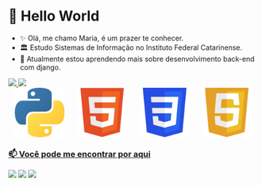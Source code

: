 # 👋 Hello World

- ✨ Olá, me chamo Maria, é um prazer te conhecer.
- 🏛️ Estudo Sistemas de Informação no Instituto Federal Catarinense.
- 🌱 Atualmente estou aprendendo mais sobre desenvolvimento back-end com django.

<div>
  <a href="https://github.com/mariasamaa">
  <img height="180em" src="https://github-readme-stats.vercel.app/api?username=mariaacaetano&show_icons=true&theme=tokyonight&include_all_commits=true&count_private=true"/>
  <img height="180em" src="https://github-readme-stats.vercel.app/api/top-langs/?username=mariaacaetano&layout=compact&langs_count=6&theme=tokyonight"/>


<div style="display: flex; justify-content: space-around; align-items: center; flex-wrap: wrap;">
  <img src="readme_images/python_logo.png" alt="Linguagem Python" width="100">
  <img src="readme_images/html_logo.png" alt="Linguagem HTML" width="100">
  <img src="readme_images/css_logo.png" alt="Folhas de Estilo Cascata" width="100">
  <img src="readme_images/javascript_logo.png" alt="Linguagem JavaScript" width="100">
<!--   <img src="readme_images/c_logo.png" alt="Linguagem C" width="100"> -->
</div>

### 📫 Você pode me encontrar por aqui

<div>
  <a href="https://www.instagram.com/nanda_panda/" target="_blank"><img src="https://img.shields.io/badge/-Instagram-%23E4405F?style=for-the-badge&logo=instagram&logoColor=white" target="_blank"></a>
  <a href = "mailto:nanda2001caetano@gmail.com"><img src="https://img.shields.io/badge/-Gmail-%23333?style=for-the-badge&logo=gmail&logoColor=white" target="_blank"></a>
  <a href="www.linkedin.com/in/mariacaetano2804" target="_blank"><img src="https://img.shields.io/badge/-LinkedIn-%230077B5?style=for-the-badge&logo=linkedin&logoColor=white" target="_blank"></a> 
</div>
